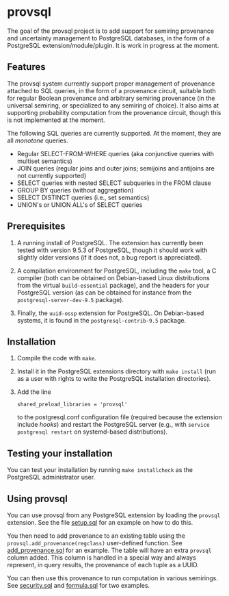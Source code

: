 # provsql

The goal of the provsql project is to add support for semiring provenance
and uncertainty management to PostgreSQL databases, in the form of a
PostgreSQL extension/module/plugin. It is work in progress at the moment.

## Features

The provsql system currently support proper management of provenance
attached to SQL queries, in the form of a provenance circuit, suitable
both for regular Boolean provenance and arbitrary semiring provenance (in
the universal semiring, or specialized to any semiring of choice). It
also aims at supporting probability computation from the provenance
circuit, though this is not implemented at the moment.

The following SQL queries are currently supported. At the moment, they
are all *monotone* queries.
* Regular SELECT-FROM-WHERE queries (aka conjunctive queries with
  multiset semantics)
* JOIN queries (regular joins and outer joins; semijoins and antijoins
  are not currently supported)
* SELECT queries with nested SELECT subqueries in the FROM clause
* GROUP BY queries (without aggregation)
* SELECT DISTINCT queries (i.e., set semantics)
* UNION's or UNION ALL's of SELECT queries

## Prerequisites

1. A running install of PostgreSQL. The extension has currently been
   tested with version 9.5.3 of PostgreSQL, though it should work with
   slightly older versions (if it does not, a bug report is appreciated).

2. A compilation environment for PostgreSQL, including the `make` tool, a
   C compiler (both can be obtained on Debian-based Linux distributions
   from the virtual `build-essential` package), and the headers for your
   PostgreSQL version (as can be obtained for instance from the
   `postgresql-server-dev-9.5`  package).

3. Finally, the `uuid-ossp` extension for PostgreSQL. On Debian-based
   systems, it is found in the `postgresql-contrib-9.5` package.

## Installation

1. Compile the code with `make`.

2. Install it in the PostgreSQL extensions directory with `make install`
   (run as a user with rights to write the PostgreSQL installation
   directories).

3. Add the line 
   ```
   shared_preload_libraries = 'provsql'
   ```
   to the postgresql.conf configuration file (required because the
   extension include *hooks*) and restart the PostgreSQL server (e.g.,
   with `service postgresql restart` on systemd-based distributions).

## Testing your installation

You can test your installation by running `make installcheck` as the
PostgreSQL administrator user.

## Using provsql

You can use provsql from any PostgreSQL extension by loading the
`provsql` extension. See the file [setup.sql](test/sql/setup.sql)
for an example on how to do this.

You then need to add provenance to an existing table using the
`provsql.add_provenance(regclass)` user-defined function.
See [add_provenance.sql](test/sql/add_provenance.sql) for an example.
The table will have an extra `provsql` column added. This column
is handled in a special way and always represent, in query results, the
provenance of each tuple as a UUID.

You can then use this provenance to run computation in various semirings.
See [security.sql](test/sql/security.sql) and
[formula.sql](test/sql/formula.sql) for two examples.
